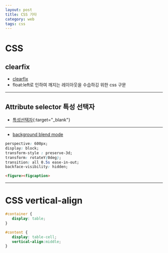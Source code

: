 ```yaml
---
layout: post
title: CSS 기타
category: web
tags: css
---
```


# CSS

## clearfix
* [clearfix](https://www.w3schools.com/howto/howto_css_clearfix.asp)
* float:left로 인하여 깨지는 레이아웃을 수습하깅 위한 css 구문

---

## Attribute selector 특성 선택자
* [특성선택자](https://developer.mozilla.org/ko/docs/Web/CSS/Attribute_selectors){:target="_blank"}

---

* [background blend mode](https://developer.mozilla.org/en-US/docs/Web/CSS/background-blend-mode)

```css
perspective: 600px;
display: block;
transform-style : preserve-3d;
transform: rotateY(0deg);
transition: all 0.5s ease-in-out;
backface-visibility: hidden;
```

```html
<figure><figcaption>
```

---

# CSS vertical-align
```css
#container {
   display: table;
}

#content {
   display: table-cell;
   vertical-align:middle;
}
```